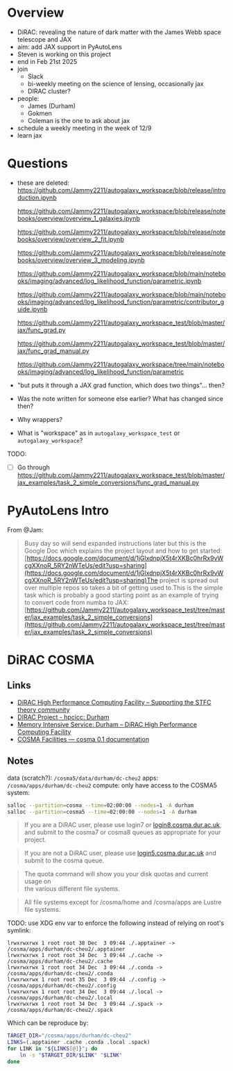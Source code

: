 # Overview

- DiRAC: revealing the nature of dark matter with the James Webb space telescope and JAX
- aim: add JAX support in PyAutoLens
- Steven is working on this project
- end in Feb 21st 2025
- join
    - Slack
    - bi-weekly meeting on the science of lensing, occasionally jax
    - DIRAC cluster?
- people:
    - James (Durham)
    - Gokmen
    - Coleman is the one to ask about jax
- schedule a weekly meeting in the week of 12/9
- learn jax
# Questions

- these are deleted:
    https://github.com/Jammy2211/autogalaxy_workspace/blob/release/introduction.ipynb
    
    https://github.com/Jammy2211/autogalaxy_workspace/blob/release/notebooks/overview/overview_1_galaxies.ipynb
    
    https://github.com/Jammy2211/autogalaxy_workspace/blob/release/notebooks/overview/overview_2_fit.ipynb
    
    https://github.com/Jammy2211/autogalaxy_workspace/blob/release/notebooks/overview/overview_3_modeling.ipynb

    https://github.com/Jammy2211/autogalaxy_workspace/blob/main/notebooks/imaging/advanced/log_likelihood_function/parametric.ipynb

    https://github.com/Jammy2211/autogalaxy_workspace/blob/main/notebooks/imaging/advanced/log_likelihood_function/parametric/contributor_guide.ipynb

    https://github.com/Jammy2211/autogalaxy_workspace_test/blob/master/jax/func_grad.py

    https://github.com/Jammy2211/autogalaxy_workspace_test/blob/master/jax/func_grad_manual.py

    https://github.com/Jammy2211/autogalaxy_workspace/tree/main/notebooks/imaging/advanced/log_likelihood_function/parametric

- "but puts it through a JAX grad function, which does two things"... then?

- Was the note written for someone else earlier? What has changed since then?

- Why wrappers?

- What is "workspace" as in `autogalaxy_workspace_test` or `autogalaxy_workspace`?

TODO:

- [ ] Go through <https://github.com/Jammy2211/autogalaxy_workspace_test/blob/master/jax_examples/task_2_simple_conversions/func_grad_manual.py>

# PyAutoLens Intro

From @Jam:

> Busy day so will send expanded instructions later but this is the Google Doc which explains the project layout and how to get started:[https://docs.google.com/document/d/1jGlxdnpjX5t4rXKBc0hrRx9vWcgXXnoR_5RY2nWTeUs/edit?usp=sharing](https://docs.google.com/document/d/1jGlxdnpjX5t4rXKBc0hrRx9vWcgXXnoR_5RY2nWTeUs/edit?usp=sharing)The project is spread out over multiple repos so takes a bit of getting used to.This is the simple task which is probably a good starting point as an example of trying to convert code from numba to JAX:[https://github.com/Jammy2211/autogalaxy_workspace_test/tree/master/jax_examples/task_2_simple_conversions](https://github.com/Jammy2211/autogalaxy_workspace_test/tree/master/jax_examples/task_2_simple_conversions)


# DiRAC COSMA

## Links

* [DiRAC High Performance Computing Facility – Supporting the STFC theory community](https://dirac.ac.uk/)
* [DIRAC Project - hpcicc: Durham](https://safe.epcc.ed.ac.uk/dirac/Project/hpcicc/project\_member.jsp)
* [Memory Intensive Service: Durham – DiRAC High Performance Computing Facility](https://dirac.ac.uk/memory-intensive-durham/)
* [COSMA Facilities — cosma 0.1 documentation](https://cosma.readthedocs.io/en/latest/facilities.html)

## Notes

data (scratch?): `/cosma5/data/durham/dc-cheu2`
apps: `/cosma/apps/durham/dc-cheu2`
compute: only have access to the COSMA5 system:

```bash
salloc --partition=cosma --time=02:00:00 --nodes=1 -A durham
salloc --partition=cosma5 --time=02:00:00 --nodes=1 -A durham
```

> If you are a DiRAC user, please use login7 or [login8.cosma.dur.ac.uk](login8.cosma.dur.ac.uk),  
and submit to the cosma7 or cosma8 queues as appropriate for your  
project.

> If you are not a DiRAC user, please use [login5.cosma.dur.ac.uk](login5.cosma.dur.ac.uk) and  
submit to the cosma queue.

> The quota command will show you your disk quotas and current usage on  
the various different file systems.

> All file systems except for /cosma/home and /cosma/apps are Lustre  
file systems.

TODO: use XDG env var to enforce the following instead of relying on root's symlink:

```
lrwxrwxrwx 1 root root 38 Dec  3 09:44 ./.apptainer -> /cosma/apps/durham/dc-cheu2/.apptainer
lrwxrwxrwx 1 root root 34 Dec  3 09:44 ./.cache -> /cosma/apps/durham/dc-cheu2/.cache
lrwxrwxrwx 1 root root 34 Dec  3 09:44 ./.conda -> /cosma/apps/durham/dc-cheu2/.conda
lrwxrwxrwx 1 root root 35 Dec  3 09:44 ./.config -> /cosma/apps/durham/dc-cheu2/.config
lrwxrwxrwx 1 root root 34 Dec  3 09:44 ./.local -> /cosma/apps/durham/dc-cheu2/.local
lrwxrwxrwx 1 root root 34 Dec  3 09:44 ./.spack -> /cosma/apps/durham/dc-cheu2/.spack
```

Which can be reproduce by:

```bash
TARGET_DIR="/cosma/apps/durham/dc-cheu2"
LINKS=(.apptainer .cache .conda .local .spack)
for LINK in "${LINKS[@]}"; do
    ln -s "$TARGET_DIR/$LINK" "$LINK"
done
```
